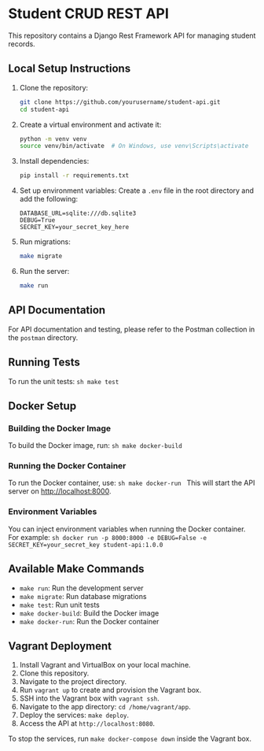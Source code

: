# Student CRUD REST API

This repository contains a Django Rest Framework API for managing student records.

## Local Setup Instructions

1. Clone the repository:
    ```sh
    git clone https://github.com/yourusername/student-api.git
    cd student-api
    ```

2. Create a virtual environment and activate it:
    ```sh
    python -m venv venv
    source venv/bin/activate  # On Windows, use venv\Scripts\activate
    ```

3. Install dependencies:
    ```sh
    pip install -r requirements.txt
    ```

4. Set up environment variables:
    Create a `.env` file in the root directory and add the following:
    ```env
    DATABASE_URL=sqlite:///db.sqlite3
    DEBUG=True
    SECRET_KEY=your_secret_key_here
    ```

5. Run migrations:
    ```sh
    make migrate
    ```

6. Run the server:
    ```sh
    make run
    ```

## API Documentation

For API documentation and testing, please refer to the Postman collection in the `postman` directory.

## Running Tests

To run the unit tests:
    ```sh
    make test
    ```

## Docker Setup

### Building the Docker Image

To build the Docker image, run:
    ```sh
    make docker-build
    ```

### Running the Docker Container

To run the Docker container, use:
    ```sh
    make docker-run
    ```
    This will start the API server on [http://localhost:8000](http://localhost:8000).

### Environment Variables

You can inject environment variables when running the Docker container. For example:
    ```sh
    docker run -p 8000:8000 -e DEBUG=False -e SECRET_KEY=your_secret_key student-api:1.0.0
    ```

## Available Make Commands

- `make run`: Run the development server
- `make migrate`: Run database migrations
- `make test`: Run unit tests
- `make docker-build`: Build the Docker image
- `make docker-run`: Run the Docker container

## Vagrant Deployment

1. Install Vagrant and VirtualBox on your local machine.
2. Clone this repository.
3. Navigate to the project directory.
4. Run `vagrant up` to create and provision the Vagrant box.
5. SSH into the Vagrant box with `vagrant ssh`.
6. Navigate to the app directory: `cd /home/vagrant/app`.
7. Deploy the services: `make deploy`.
8. Access the API at `http://localhost:8080`.

To stop the services, run `make docker-compose down` inside the Vagrant box.